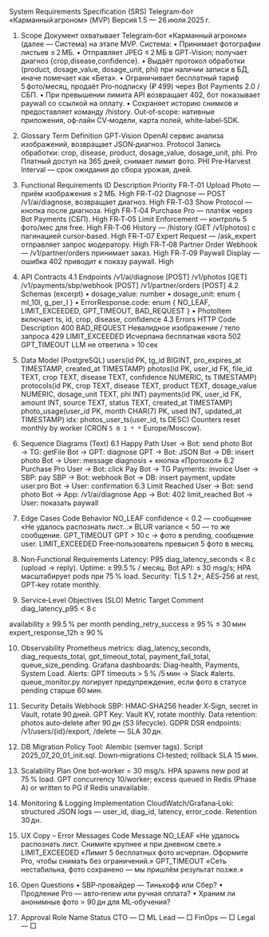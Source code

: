 System Requirements Specification (SRS)
Telegram‑бот «Карманный агроном» (MVP)
Версия 1.5 — 26 июля 2025 г.
1. Scope
Документ охватывает Telegram‑бот «Карманный агроном» (далее — Система) на этапе MVP.
Система:
• Принимает фотографии листьев ≤ 2 МБ.
• Отправляет JPEG ≤ 2 МБ в GPT‑Vision; получает диагноз {crop,disease,confidence}.
• Выдаёт протокол обработки (product, dosage_value, dosage_unit, phi) при наличии записи в БД, иначе помечает как «Бета».
• Ограничивает бесплатный тариф 5 фото/месяц, продаёт Pro‑подписку (₽ 499) через Bot Payments 2.0 / СБП.
• При превышении лимита API возвращает 402, бот показывает paywall со ссылкой на оплату.
• Сохраняет историю снимков и предоставляет команду /history.
Out‑of‑scope: нативные приложения, оф‑лайн CV‑модели, карта полей, white‑label‑SDK.
2. Glossary
Term
Definition
GPT‑Vision
OpenAI сервис анализа изображений, возвращает JSON‑диагноз.
Protocol
Запись обработки: crop, disease, product, dosage_value, dosage_unit, phi.
Pro
Платный доступ на 365 дней, снимает лимит фото.
PHI
Pre‑Harvest Interval — срок ожидания до сбора урожая, дней.

3. Functional Requirements
ID
Description
Priority
FR‑T‑01
Upload Photo — приём изображения ≤ 2 МБ.
High
FR‑T‑02
Diagnose — POST /v1/ai/diagnose, возвращает диагноз.
High
FR‑T‑03
Show Protocol — кнопка после диагноза.
High
FR‑T‑04
Purchase Pro — платёж через Bot Payments (СБП).
High
FR‑T‑05
Limit Enforcement — контроль 5 фото/мес для free.
High
FR‑T‑06
History — /history (GET /v1/photos) с пагинацией cursor‑based.
High
FR‑T‑07
Expert Request — /ask_expert отправляет запрос модератору.
High
FR‑T‑08
Partner Order Webhook — /v1/partner/orders принимает заказ.
High
FR‑T‑09
Paywall Display — ошибка 402 приводит к показу paywall.
High

4. API Contracts
4.1 Endpoints
/v1/ai/diagnose [POST]
/v1/photos [GET]
/v1/payments/sbp/webhook [POST]
/v1/partner/orders [POST]
4.2 Schemas (excerpt)
• dosage_value: number
• dosage_unit: enum { ml_10l, g_per_l }
• ErrorResponse.code: enum { NO_LEAF, LIMIT_EXCEEDED, GPT_TIMEOUT, BAD_REQUEST }
• PhotoItem включает ts, id, crop, disease, confidence
4.3 Errors
HTTP
Code
Description
400
BAD_REQUEST
Невалидное изображение / тело запроса
429
LIMIT_EXCEEDED
Исчерпана бесплатная квота
502
GPT_TIMEOUT
LLM не ответила  > 10 сек

5. Data Model (PostgreSQL)
users(id PK, tg_id BIGINT, pro_expires_at TIMESTAMP, created_at TIMESTAMP)
photos(id PK, user_id FK, file_id TEXT, crop TEXT, disease TEXT, confidence NUMERIC, ts TIMESTAMP)
protocols(id PK, crop TEXT, disease TEXT, product TEXT, dosage_value NUMERIC, dosage_unit TEXT, phi INT)
payments(id PK, user_id FK, amount INT, source TEXT, status TEXT, created_at TIMESTAMP)
photo_usage(user_id PK, month CHAR(7) PK, used INT, updated_at TIMESTAMP)
idx: photos_user_ts(user_id, ts DESC)
Counters reset monthly by worker (CRON `5 0 1 * *` Europe/Moscow).
6. Sequence Diagrams (Text)
6.1 Happy Path
User → Bot: send photo
Bot → TG: getFile
Bot → GPT: diagnose
GPT → Bot: JSON
Bot → DB: insert photo
Bot → User: message diagnosis + кнопка «Протокол»
6.2 Purchase Pro
User → Bot: click Pay
Bot → TG Payments: invoice
User → SBP: pay
SBP → Bot: webhook
Bot → DB: insert payment, update user.pro
Bot → User: confirmation
6.3 Limit Reached
User → Bot: send photo
Bot → App: /v1/ai/diagnose
App → Bot: 402 limit_reached
Bot → User: показать paywall
7. Edge Cases
Code
Behavior
NO_LEAF
confidence < 0.2 — сообщение «Не удалось распознать лист…»
BLUR
variance < 50 — то же сообщение.
GPT_TIMEOUT
GPT > 10 с → фото в pending, сообщение user.
LIMIT_EXCEEDED
Free‑пользователь превысил 5 фото в месяц.

8. Non‑Functional Requirements
Latency: P95 diag_latency_seconds < 8 с (upload → reply).
Uptime: ≥ 99.5 % / месяц.
Bot API: ≤ 30 msg/s; HPA масштабирует pods при 75 % load.
Security: TLS 1.2+, AES‑256 at rest, GPT‑key rotate monthly.
9. Service‑Level Objectives (SLO)
Metric
Target
Comment
diag_latency_p95
< 8 с


availability
≥ 99.5 %
per month
pending_retry_success
≥ 95 %
≤ 30 мин
expert_response_12h
≥ 90 %



10. Observability
Prometheus metrics: diag_latency_seconds, diag_requests_total, gpt_timeout_total, payment_fail_total, queue_size_pending.
Grafana dashboards: Diag‑health, Payments, System Load.
Alerts: GPT timeouts > 5 % /5 мин → Slack #alerts.
queue_monitor.py логирует предупреждение, если фото в статусе pending старше 60 мин.
11. Security Details
Webhook SBP: HMAC‑SHA256 header X‑Sign, secret in Vault, rotate 90 дней.
GPT Key: Vault KV, rotate monthly.
Data retention: photos auto‑delete after 90 дн (S3 lifecycle).
GDPR DSR endpoints: /v1/users/{id}/export, /delete — SLA 30 дн.
12. DB Migration Policy
Tool: Alembic (semver tags). Script 2025_07_20_01_init.sql. Down‑migrations CI‑tested; rollback SLA 15 мин.
13. Scalability Plan
One bot‑worker = 30 msg/s. HPA spawns new pod at 75 % load. GPT concurrency 10/worker; excess queued in Redis (Phase A) or written to PG if Redis unavailable.
14. Monitoring & Logging Implementation
CloudWatch/Grafana‑Loki: structured JSON logs — user_id, diag_id, latency, error_code. Retention 30 дн.
15. UX Copy – Error Messages
Code
Message
NO_LEAF
«Не удалось распознать лист. Снимите крупнее и при дневном свете.»
LIMIT_EXCEEDED
«Лимит 5 бесплатных фото исчерпан. Оформите Pro, чтобы снимать без ограничений.»
GPT_TIMEOUT
«Сеть нестабильна, фото сохранено — мы пришлём результат позже.»

16. Open Questions
• SBP‑провайдер — Тинькофф или Сбер?
• Продление Pro — авто‑renew или ручная оплата?
• Храним ли анонимные фото > 90 дн для ML‑обучения?
17. Approval
Role
Name
Status
CTO
—
□
ML Lead
—
□
FinOps
—
□
Legal
—
□


